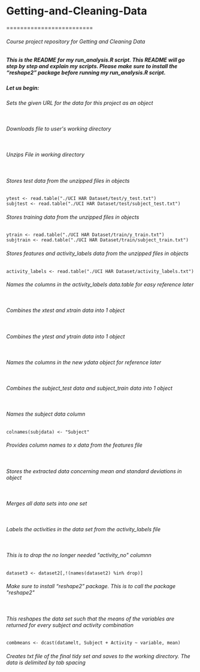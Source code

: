 # Getting-and-Cleaning-Data
=========================

###### Course project repository for Getting and Cleaning Data


##### This is the README for my run_analysis.R script. This README will go step by step and explain my scripts. Please make sure to install the “reshape2” package before running my run_analysis.R script.


  
##### Let us begin:

  
###### Sets the given URL for the data for this project as an object
```fileUrl<-"http://d396qusza40orc.cloudfront.net/getdata%2Fprojectfiles%2FUCI%20HAR%20Dataset.zip"
```
  
###### Downloads file to user's working directory
```download.file(fileUrl, destfile = "./files.zip")
```
  
###### Unzips File in working directory
```unzip("./files.zip")
```
  
###### Stores test data from the unzipped files in objects
```xtest <- read.table("./UCI HAR Dataset/test/X_test.txt")  
ytest <- read.table("./UCI HAR Dataset/test/y_test.txt")  
subjtest <- read.table("./UCI HAR Dataset/test/subject_test.txt")
```  
  
###### Stores training data from the unzipped files in objects
```xtrain <- read.table("./UCI HAR Dataset/train/X_train.txt")  
ytrain <- read.table("./UCI HAR Dataset/train/y_train.txt")  
subjtrain <- read.table("./UCI HAR Dataset/train/subject_train.txt")  
```
  
###### Stores features and activity_labels data from the unzipped files in objects
```features <- read.table("./UCI HAR Dataset/features.txt")  
activity_labels <- read.table("./UCI HAR Dataset/activity_labels.txt") 
``` 
  
###### Names the columns in the activity_labels data.table for easy reference later
```colnames(activity_labels) <- c("activity_no","Activity")  
```
  
###### Combines the xtest and xtrain data into 1 object
```xdata <- rbind(xtrain,xtest)  
```
  
###### Combines the ytest and ytrain data into 1 object
```ydata <- rbind(ytrain,ytest)  
```
  
###### Names the columns in the new ydata object for reference later
```colnames(ydata) <- "activity_no"  
```
  
###### Combines the subject_test data and subject_train data into 1 object
```subjdata <- rbind(subjtrain,subjtest)  
```
  
###### Names the subject data column
```colnames(subjdata) <- "Subject"  ```
  
###### Provides column names to x data from the features file
```colnames(xdata) <- features[,2]  
```
  
###### Stores the extracted data concerning mean and standard deviations in object
```extr_data <- xdata[grep("mean\\(\\)|std\\(\\)",colnames(xdata))]  
```
  
###### Merges all data sets into one set
```dataset <- cbind(extr_data,subjdata,ydata)  
```
  
###### Labels the activities in the data set from the activity_labels file
```dataset2 <- merge(dataset,activity_labels,by="activity_no")  
```
  
###### This is to drop the no longer needed "activity_no" columnn
```drop <- c("activity_no")  
dataset3 <- dataset2[,!(names(dataset2) %in% drop)]  
```
  
###### Make sure to install “reshape2” package. This is to call the package "reshape2" 
```library(reshape2)  
```
  
###### This reshapes the data set such that the means of the variables are returned for every subject and activity combination  
```datamelt <- melt(dataset3,id=c("Subject","Activity"))  
combmeans <- dcast(datamelt, Subject + Activity ~ variable, mean)  
```
  
###### Creates txt file of the final tidy set and saves to the working directory. The data is delimited by tab spacing
```write.table(combmeans, file = "./combmeans.txt",row.names=FALSE, sep = "\t")  
```
  
